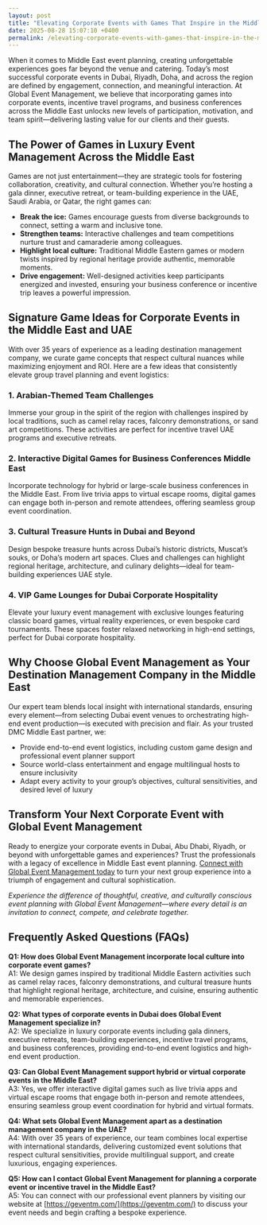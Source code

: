 ```yaml
---
layout: post
title: "Elevating Corporate Events with Games That Inspire in the Middle East"
date: 2025-08-28 15:07:10 +0400
permalink: /elevating-corporate-events-with-games-that-inspire-in-the-middle-east/
---
```

When it comes to Middle East event planning, creating unforgettable experiences goes far beyond the venue and catering. Today’s most successful corporate events in Dubai, Riyadh, Doha, and across the region are defined by engagement, connection, and meaningful interaction. At Global Event Management, we believe that incorporating games into corporate events, incentive travel programs, and business conferences across the Middle East unlocks new levels of participation, motivation, and team spirit—delivering lasting value for our clients and their guests.

## The Power of Games in Luxury Event Management Across the Middle East

Games are not just entertainment—they are strategic tools for fostering collaboration, creativity, and cultural connection. Whether you’re hosting a gala dinner, executive retreat, or team-building experience in the UAE, Saudi Arabia, or Qatar, the right games can:

- **Break the ice:** Games encourage guests from diverse backgrounds to connect, setting a warm and inclusive tone.
- **Strengthen teams:** Interactive challenges and team competitions nurture trust and camaraderie among colleagues.
- **Highlight local culture:** Traditional Middle Eastern games or modern twists inspired by regional heritage provide authentic, memorable moments.
- **Drive engagement:** Well-designed activities keep participants energized and invested, ensuring your business conference or incentive trip leaves a powerful impression.

## Signature Game Ideas for Corporate Events in the Middle East and UAE

With over 35 years of experience as a leading destination management company, we curate game concepts that respect cultural nuances while maximizing enjoyment and ROI. Here are a few ideas that consistently elevate group travel planning and event logistics:

### 1. Arabian-Themed Team Challenges

Immerse your group in the spirit of the region with challenges inspired by local traditions, such as camel relay races, falconry demonstrations, or sand art competitions. These activities are perfect for incentive travel UAE programs and executive retreats.

### 2. Interactive Digital Games for Business Conferences Middle East

Incorporate technology for hybrid or large-scale business conferences in the Middle East. From live trivia apps to virtual escape rooms, digital games can engage both in-person and remote attendees, offering seamless group event coordination.

### 3. Cultural Treasure Hunts in Dubai and Beyond

Design bespoke treasure hunts across Dubai’s historic districts, Muscat’s souks, or Doha’s modern art spaces. Clues and challenges can highlight regional heritage, architecture, and culinary delights—ideal for team-building experiences UAE style.

### 4. VIP Game Lounges for Dubai Corporate Hospitality

Elevate your luxury event management with exclusive lounges featuring classic board games, virtual reality experiences, or even bespoke card tournaments. These spaces foster relaxed networking in high-end settings, perfect for Dubai corporate hospitality.

## Why Choose Global Event Management as Your Destination Management Company in the Middle East

Our expert team blends local insight with international standards, ensuring every element—from selecting Dubai event venues to orchestrating high-end event production—is executed with precision and flair. As your trusted DMC Middle East partner, we:

- Provide end-to-end event logistics, including custom game design and professional event planner support
- Source world-class entertainment and engage multilingual hosts to ensure inclusivity
- Adapt every activity to your group’s objectives, cultural sensitivities, and desired level of luxury

## Transform Your Next Corporate Event with Global Event Management

Ready to energize your corporate events in Dubai, Abu Dhabi, Riyadh, or beyond with unforgettable games and experiences? Trust the professionals with a legacy of excellence in Middle East event planning. [Connect with Global Event Management today](https://geventm.com/) to turn your next group experience into a triumph of engagement and cultural sophistication.

*Experience the difference of thoughtful, creative, and culturally conscious event planning with Global Event Management—where every detail is an invitation to connect, compete, and celebrate together.*

## Frequently Asked Questions (FAQs)

**Q1: How does Global Event Management incorporate local culture into corporate event games?**  
A1: We design games inspired by traditional Middle Eastern activities such as camel relay races, falconry demonstrations, and cultural treasure hunts that highlight regional heritage, architecture, and cuisine, ensuring authentic and memorable experiences.

**Q2: What types of corporate events in Dubai does Global Event Management specialize in?**  
A2: We specialize in luxury corporate events including gala dinners, executive retreats, team-building experiences, incentive travel programs, and business conferences, providing end-to-end event logistics and high-end event production.

**Q3: Can Global Event Management support hybrid or virtual corporate events in the Middle East?**  
A3: Yes, we offer interactive digital games such as live trivia apps and virtual escape rooms that engage both in-person and remote attendees, ensuring seamless group event coordination for hybrid and virtual formats.

**Q4: What sets Global Event Management apart as a destination management company in the UAE?**  
A4: With over 35 years of experience, our team combines local expertise with international standards, delivering customized event solutions that respect cultural sensitivities, provide multilingual support, and create luxurious, engaging experiences.

**Q5: How can I contact Global Event Management for planning a corporate event or incentive travel in the Middle East?**  
A5: You can connect with our professional event planners by visiting our website at [https://geventm.com/](https://geventm.com/) to discuss your event needs and begin crafting a bespoke experience.

<script type="application/ld+json">
{
  "@context": "https://schema.org",
  "@type": "BlogPosting",
  "headline": "Elevating Corporate Events with Games That Inspire in the Middle East",
  "description": "Discover how Global Event Management enhances corporate events in the Middle East through culturally immersive and engaging games, fostering team spirit, motivation, and luxury experiences.",
  "image": "https://geventm.com/assets/images/blog/elevating-corporate-events-middle-east.jpg",
  "author": {
    "@type": "Person",
    "name": "Global Event Management"
  },
  "publisher": {
    "@type": "Organization",
    "name": "Global Event Management",
    "logo": {
      "@type": "ImageObject",
      "url": "https://geventm.com/assets/images/logo.png"
    }
  },
  "datePublished": "2024-06-01",
  "mainEntityOfPage": {
    "@type": "WebPage",
    "@id": "https://geventm.com/blog/elevating-corporate-events-with-games"
  },
  "keywords": "Middle East event planning, corporate events in Dubai, destination management company, incentive travel UAE, business conferences Middle East, luxury event management, group travel planning, event logistics, cultural experiences, Dubai corporate hospitality"
}
</script>

<script type="application/ld+json">
{
  "@context": "https://schema.org",
  "@type": "FAQPage",
  "mainEntity": [
    {
      "@type": "Question",
      "name": "How does Global Event Management incorporate local culture into corporate event games?",
      "acceptedAnswer": {
        "@type": "Answer",
        "text": "We design games inspired by traditional Middle Eastern activities such as camel relay races, falconry demonstrations, and cultural treasure hunts that highlight regional heritage, architecture, and cuisine, ensuring authentic and memorable experiences."
      }
    },
    {
      "@type": "Question",
      "name": "What types of corporate events in Dubai does Global Event Management specialize in?",
      "acceptedAnswer": {
        "@type": "Answer",
        "text": "We specialize in luxury corporate events including gala dinners, executive retreats, team-building experiences, incentive travel programs, and business conferences, providing end-to-end event logistics and high-end event production."
      }
    },
    {
      "@type": "Question",
      "name": "Can Global Event Management support hybrid or virtual corporate events in the Middle East?",
      "acceptedAnswer": {
        "@type": "Answer",
        "text": "Yes, we offer interactive digital games such as live trivia apps and virtual escape rooms that engage both in-person and remote attendees, ensuring seamless group event coordination for hybrid and virtual formats."
      }
    },
    {
      "@type": "Question",
      "name": "What sets Global Event Management apart as a destination management company in the UAE?",
      "acceptedAnswer": {
        "@type": "Answer",
        "text": "With over 35 years of experience, our team combines local expertise with international standards, delivering customized event solutions that respect cultural sensitivities, provide multilingual support, and create luxurious, engaging experiences."
      }
    },
    {
      "@type": "Question",
      "name": "How can I contact Global Event Management for planning a corporate event or incentive travel in the Middle East?",
      "acceptedAnswer": {
        "@type": "Answer",
        "text": "You can connect with our professional event planners by visiting our website at https://geventm.com/ to discuss your event needs and begin crafting a bespoke experience."
      }
    }
  ]
}
</script>